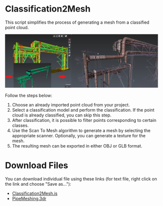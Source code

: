 # Classification2Mesh

This script simplifies the process of generating a mesh from a classified point cloud. 

<img src="Script-Classification-Pipes.jpg" alt="Screenshot" width="800"/>

Follow the steps below:
1) Choose an already imported point cloud from your project.
2) Select a classification model and perform the classification. If the point cloud is already classified, you can skip this step.
3) After classification, it is possible to filter points corresponding to certain classes.
4) Use the Scan To Mesh algorithm to generate a mesh by selecting the appropriate scanner. Optionally, you can generate a texture for the mesh.
5) The resulting mesh can be exported in either OBJ or GLB format.

# Download Files

You can download individual file using these links (for text file, right click on the link and choose "Save as..."):

- [Classification2Mesh.js](./Classification2Mesh.js)
- [PipeMeshing.3dr](./PipeMeshing.3dr)